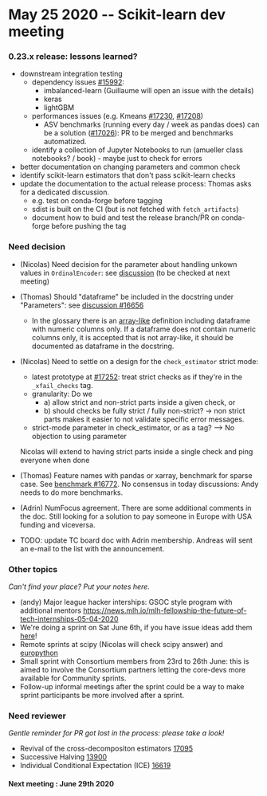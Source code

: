 # May 25 2020 -- Scikit-learn dev meeting

### 0.23.x release: lessons learned?

- downstream integration testing
  - dependency issues [#15992](https://github.com/scikit-learn/scikit-learn/issues/15992):
    - imbalanced-learn (Guillaume will open an issue with the details)
    - keras
    - lightGBM
  - performances issues (e.g. Kmeans [#17230](https://github.com/scikit-learn/scikit-learn/issues/17230),
    [#17208](https://github.com/scikit-learn/scikit-learn/issues/17208))
    - ASV benchmarks (running every day / week as pandas does) can be a solution
      ([#17026](https://github.com/scikit-learn/scikit-learn/pull/17026)): PR to be merged and benchmarks automatized.
  - identify a collection of Jupyter Notebooks to run (amueller class notebooks? / book) - maybe just to check for errors
- better documentation on changing parameters and common check
- identify scikit-learn estimators that don't pass scikit-learn checks  
- update the documentation to the actual release process: Thomas asks for a dedicated discussion.
    - e.g. test on conda-forge before tagging
    - sdist is built on the CI (but is not fetched with `fetch_artifacts`)
    - document how to buid and test the release branch/PR on conda-forge before pushing the tag

### Need decision

- (Nicolas) Need decision for the parameter about handling unkown values in `OrdinalEncoder`:
  see [discussion](https://github.com/scikit-learn/scikit-learn/pull/16959#discussion_r422499148)
  (to be checked at next meeting)
- (Thomas) Should "dataframe" be included in the docstring under "Parameters":
  see [discussion #16656](https://github.com/scikit-learn/scikit-learn/pull/16656#issuecomment-629708463)
    - In the glossary there is an [array-like](https://scikit-learn.org/stable/glossary.html#term-array-like) definition
      including dataframe with numeric columns only. If a dataframe does not contain numeric columns only, it is accepted
      that is not array-like, it should be documented as dataframe in the docstring.
- (Nicolas) Need to settle on a design for the `check_estimator` strict mode:
    - latest prototype at [#17252](https://github.com/scikit-learn/scikit-learn/pull/17252):
      treat strict checks as if they're in the `_xfail_checks` tag.
    - granularity: Do we
      - a) allow strict and non-strict parts inside a given check, or
      - b) should checks be fully strict / fully non-strict? -> non strict parts makes it easier to not validate specific
        error messages.
    - strict-mode parameter in check_estimator, or as a tag? --> No objection to using parameter
        
    Nicolas will extend to having strict parts inside a single check and ping everyone when done
- (Thomas) Feature names with pandas or xarray, benchmark for sparse case.
  See [benchmark #16772](https://github.com/scikit-learn/scikit-learn/pull/16772#issuecomment-615423097).
  No consensus in today discussions: Andy needs to do more benchmarks.
- (Adrin) NumFocus agreement. There are some additional comments in the doc. Still looking for a solution to pay someone
  in Europe with USA funding and viceversa. 
- TODO: update TC board doc with Adrin membership. Andreas will sent an e-mail to the list with the announcement.

### Other topics
*Can't find your place? Put your notes here.*
- (andy) Major league hacker interships: GSOC style program with additional mentors
  https://news.mlh.io/mlh-fellowship-the-future-of-tech-internships-05-04-2020
- We're doing a sprint on Sat June 6th, if you have issue ideas add them
  [here](https://github.com/data-umbrella/2020-sklearn-sprint/projects/1)!
- Remote sprints at scipy (Nicolas will check scipy answer) and
  [europython](https://wiki.python.org/moin/EuroPython2020/Sprints)
- Small sprint with Consortium members from 23rd to 26th June: this is aimed to involve the Consortium partners letting
  the core-devs more available for Community sprints. 
- Follow-up informal meetings after the sprint could be a way to make sprint participants be more involved after a sprint.

### Need reviewer
*Gentle reminder for PR got lost in the process: please take a look!*

- Revival of the cross-decompositon estimators [17095](https://github.com/scikit-learn/scikit-learn/pull/17095)
- Successive Halving [13900](https://github.com/scikit-learn/scikit-learn/pull/13900)
- Individual Conditional Expectation (ICE) [16619](https://github.com/scikit-learn/scikit-learn/pull/16619/)


#### Next meeting : June 29th 2020
